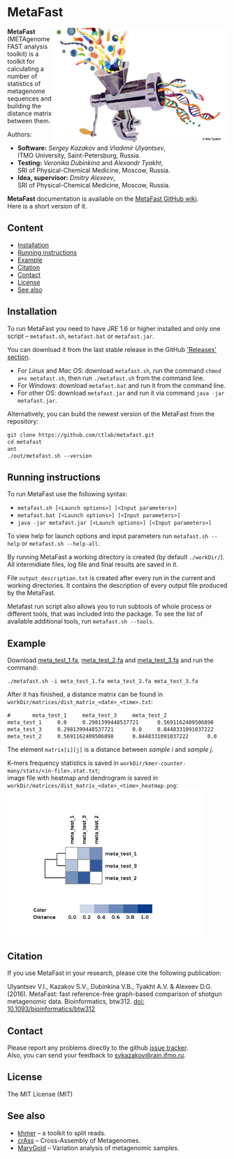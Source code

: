 # MetaFast

<img align="right" src="logo.jpg" alt="MetaFast" width="400">

**MetaFast** (METAgenome FAST analysis toolkit) is a toolkit for calculating a number of statistics of 
metagenome sequences and building the distance matrix between them.

Authors:
* **Software:** *Sergey Kazakov* and *Vladimir Ulyantsev*, <br/>
ITMO University, Saint-Petersburg, Russia.
* **Testing:** *Veronika Dubinkina* and *Alexandr Tyakht*, <br/>
SRI of Physical-Chemical Medicine, Moscow, Russia.
* **Idea, supervisor:** *Dmitry Alexeev*, <br/>
SRI of Physical-Chemical Medicine, Moscow, Russia.


**MetaFast** documentation is available on the [MetaFast GitHub wiki](https://github.com/ctlab/metafast/wiki).<br/>
Here is a short version of it.



## Content

* [Installation](#installation)
* [Running instructions](#running-instructions)
* [Example](#example)
* [Citation](#citation)
* [Contact](#contact)
* [License](#license)
* [See also](#see-also)



## Installation

To run MetaFast you need to have JRE 1.6 or higher installed and only one script – `metafast.sh`, `metafast.bat` or `metafast.jar`.

You can download it from the last stable release in the GitHub ['Releases' section](https://github.com/ctlab/metafast/releases).

* For *Linux* and *Mac OS*: download `metafast.sh`, run the command `chmod a+x metafast.sh`, then run `./metafast.sh` from the command line.
* For *Windows*: download `metafast.bat` and run it from the command line.
* For other OS: download `metafast.jar` and run it via command `java -jar metafast.jar`.


Alternatively, you can build the newest version of the MetaFast from the repository:
~~~
git clone https://github.com/ctlab/metafast.git
cd metafast
ant
./out/metafast.sh --version
~~~


## Running instructions

To run MetaFast use the following syntax:
* `metafast.sh [<Launch options>] [<Input parameters>]`
* `metafast.bat [<Launch options>] [<Input parameters>]`
* `java -jar metafast.jar [<Launch options>] [<Input parameters>]`

To view help for launch options and input parameters run `metafast.sh --help` or `metafast.sh --help-all`.

By running MetaFast a working directory is created (by default `./workDir/`). 
All intermidiate files, log file and final results are saved in it. 

File `output_description.txt` is created after every run in the current and working directories. 
It contains the description of every output file produced by the MetaFast.

Metafast run script also allows you to run subtools of whole process or different tools, that was included into the package. 
To see the list of available additional tools, run `metafast.sh --tools`.


## Example

Download [meta_test_1.fa](https://github.com/ctlab/metafast/raw/master/test_data/meta_test_1.fa),
[meta_test_2.fa](https://github.com/ctlab/metafast/raw/master/test_data/meta_test_2.fa) and 
[meta_test_3.fa](https://github.com/ctlab/metafast/raw/master/test_data/meta_test_3.fa) and run the command:
~~~
./metafast.sh -i meta_test_1.fa meta_test_2.fa meta_test_3.fa
~~~

After it has finished, a distance matrix can be found in `workDir/matrices/dist_matrix_<date>_<time>.txt`:
~~~
#       meta_test_1     meta_test_3     meta_test_2
meta_test_1     0.0     0.2981399448537721      0.5691162409506898
meta_test_3     0.2981399448537721      0.0     0.8448331091037222
meta_test_2     0.5691162409506898      0.8448331091037222      0.0
~~~

The element `matrix[i][j]` is a distance between *sample i* and *sample j*.

K-mers frequency statistics is saved in `workDir/kmer-counter-many/stats/<in-file>.stat.txt`;<br/>
image file with heatmap and dendrogram is saved in `workDir/matrices/dist_matrix_<date>_<time>_heatmap.png`:<br/>
<img src="test_data/meta_test_heatmap.png" alt="Test heatmap" width="450">


## Citation

If you use MetaFast in your research, please cite the following publication:

Ulyantsev V.I., Kazakov S.V., Dubinkina V.B., Tyakht A.V. & Alexeev D.G. (2016). 
MetaFast: fast reference-free graph-based comparison of shotgun metagenomic data. 
Bioinformatics, btw312. 
[doi: 10.1093/bioinformatics/btw312](http://bioinformatics.oxfordjournals.org/content/early/2016/06/16/bioinformatics.btw312)


## Contact

Please report any problems directly to the github [issue tracker](https://github.com/ctlab/metafast/issues).<br/>
Also, you can send your feedback to [svkazakov@rain.ifmo.ru](mailto:svkazakov@rain.ifmo.ru).


## License

The MIT License (MIT)


## See also

* [khmer](https://github.com/ged-lab/khmer) – a toolkit to split reads.
* [crAss](http://edwards.sdsu.edu/crass/) – Cross-Assembly of Metagenomes.
* [MaryGold](http://sourceforge.net/projects/metavar/) – Variation analysis of metagenomic samples.

